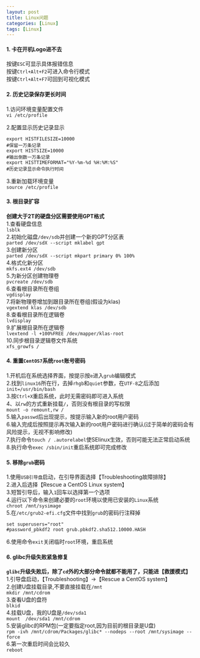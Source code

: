 ```yaml
---
layout: post
title: Linux问题
categories: [Linux]
tags: [Linux]
---
```

#### 1. 卡在开机Logo进不去
按键`ESC`可显示具体报错信息  
按键`Ctrl+Alt+F2`可进入命令行模式  
按键`Ctrl+Alt+F7`可回到可视化模式  
#### 2. 历史记录保存更长时间
1.访问环境变量配置文件  
`vi /etc/profile`  
<!-- more -->
2.配置显示历史记录显示  
```
export HISTFILESIZE=10000
#保留一万条记录  
export HISTSIZE=10000
#输出倒数一万条记录  
export HISTTIMEFORMAT="%Y-%m-%d %H:%M:%S"
#历史记录显示命令执行时间
```  
3.重新加载环境变量  
`source /etc/profile`  
#### 3. 根目录扩容
**创建大于2T的硬盘分区需要使用GPT格式**  
1.查看硬盘信息  
`lsblk`  
2.初始化磁盘`/dev/sdb`并创建一个新的GPT分区表  
`parted /dev/sdX --script mklabel gpt`  
3.创建新分区  
`parted /dev/sdX --script mkpart primary 0% 100%`  
4.格式化新分区  
`mkfs.ext4 /dev/sdb`  
5.为新分区创建物理卷  
`pvcreate /dev/sdb`  
6.查看根目录所在卷组  
`vgdisplay`  
7.将新物理卷增加到跟目录所在卷组(假设为klas)  
`vgextend klas /dev/sdb`  
8.查看根目录所在逻辑卷  
`lvdisplay`  
9.扩展根目录所在逻辑卷  
`lvextend -l +100%FREE /dev/mapper/klas-root`  
10.同步根目录逻辑卷文件系统  
`xfs_growfs /`  
#### 4. 重置`CentOS7`系统`root`账号密码
1.开机后在系统选择界面，按提示按`e`进入`grub`编辑模式  
2.找到`linux16`所在行，去掉`rhgb`和`quiet`参数，在`UTF-8`之后添加`init=/usr/bin/bash`  
3.按`Ctrl+X`重启系统，此时无需密码即可进入系统  
4、以`rw`的方式重新挂载`/`，否则没有根目录的写权限  
`mount -o remount,rw /`  
5.输入`passwd`后出现提示，按提示输入新的root用户密码  
6.输入完成后按照提示再次输入新的root用户密码进行确认(过于简单的密码会有风险提示，无视不影响修改)  
7.执行命令`touch / .autorelabel`使SElinux生效，否则可能无法正常启动系统  
8.执行命令`exec /sbin/init`重启系统即可完成修改  
#### 5. 移除`grub`密码
1.使用`USB引导盘`启动，在引导界面选择【Troubleshooting故障排除】  
2.进入后选择【Rescue a CentOS Linux system】  
3.短暂引导后，输入`1`回车以选择第一个选项  
4.运行以下命令来创建必要的`root`环境以使用已安装的`Linux`系统  
`chroot /mnt/sysimage`  
5.在`/etc/grub2-efi.cfg`文件中找到`grub`的密码行注释掉  
```
set superusers="root"
#password_pbkdf2 root grub.pbkdf2.sha512.10000.HASH
```
6.使用命令`exit`关闭临时`root`环境，重启系统  
#### 6. glibc升级失败紧急修复
**`glibc`升级失败后，除了`cd`外的大部分命令就都不能用了，只能进【救援模式】**  
1.引导盘启动，【Troubleshooting】->【Rescue a CentOS system】  
2.创建U盘挂载目录,不要直接挂载在`/mnt`  
`mkdir /mnt/cdrom`  
3.查看U盘的盘符  
`blkid`  
4.挂载U盘，我的U盘是`/dev/sda1`  
`mount  /dev/sda1 /mnt/cdrom`  
5.安装glibc的RPM包(一定要指定root,因为目前的根目录是U盘)  
`rpm -ivh /mnt/cdrom/Packages/glibc* --nodeps --root /mnt/sysimage --force`  
6.第一次重启时间会比较久  
`reboot`  
